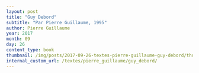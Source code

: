 ```yaml
---
layout: post
title: "Guy Debord"
subtitle: "Par Pierre Guillaume, 1995"
author: Pierre Guillaume
year: 2017
month: 09
day: 26
content_type: book
thumbnail: /img/posts/2017-09-26-textes-pierre-guillaume-guy-debord/thumbnail.jpg
internal_custom_url: /textes/pierre_guillaume/guy_debord/
---
```

